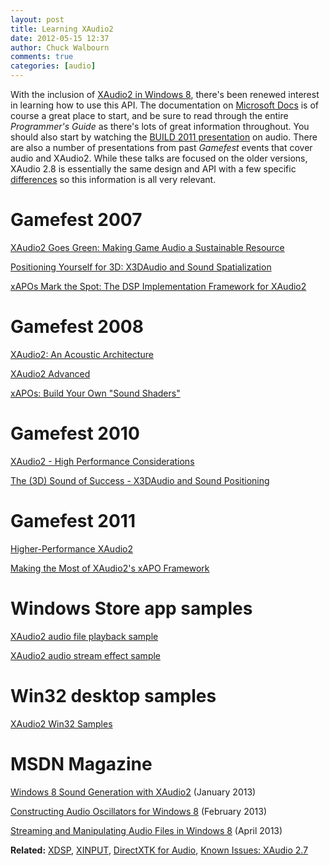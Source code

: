 ```yaml
---
layout: post
title: Learning XAudio2
date: 2012-05-15 12:37
author: Chuck Walbourn
comments: true
categories: [audio]
---
```

With the inclusion of <a href="https://walbourn.github.io/xaudio2-and-windows-8-consumer-preview/">XAudio2 in Windows 8</a>, there's been renewed interest in learning how to use this API. The documentation on <a href="https://docs.microsoft.com/en-us/windows/desktop/xaudio2/xaudio2-apis-portal">Microsoft Docs</a> is of course a great place to start, and be sure to read through the entire <em>Programmer's Guide</em> as there's lots of great information throughout. You should also start by watching the <a href="https://channel9.msdn.com/Events/BUILD/BUILD2011/PLAT-755T">BUILD 2011 presentation</a> on audio. There are also a number of presentations from past <em>Gamefest</em> events that cover audio and XAudio2. While these talks are focused on the older versions, XAudio 2.8 is essentially the same design and API with a few specific <a href="https://docs.microsoft.com/en-us/windows/desktop/xaudio2/xaudio2-versions">differences</a> so this information is all very relevant.
<!--more-->

<h1>Gamefest 2007</h1>

<a href="https://walbourn.github.io/download/XAudio-2-Goes-Green.zip">XAudio2 Goes Green: Making Game Audio a Sustainable Resource</a>

<a href="https://walbourn.github.io/download/Positioning-Yourself-for-3D-X3DAudio-and-Sound-Spatialization.zip">Positioning Yourself for 3D: X3DAudio and Sound Spatialization</a>

<a href="https://walbourn.github.io/download/xAPOs-Mark-the-Spot.zip">xAPOs Mark the Spot: The DSP Implementation Framework for XAudio2</a>

<h1>Gamefest 2008</h1>

<a href="https://walbourn.github.io/download/XAudio-2-An-Acoustic-Architecture.zip">XAudio2: An Acoustic Architecture</a>

<a href="https://walbourn.github.io/download/XAudio-2-Advanced.zip">XAudio2 Advanced</a>

<a href="https://walbourn.github.io/download/xAPOs-Build-Your-Own-Sound-Shaders.zip">xAPOs: Build Your Own "Sound Shaders"</a>

<h1>Gamefest 2010</h1>

<a href="https://walbourn.github.io/download/XAudio2-Performance-Tips.zip">XAudio2 - High Performance Considerations</a>

<a href="https://walbourn.github.io/download/The-3D-Sound-of-Success.zip">The (3D) Sound of Success - X3DAudio and Sound Positioning</a>

<h1>Gamefest 2011</h1>

<a href="https://walbourn.github.io/download/Audio_XAudio2_Advanced.zip">Higher-Performance XAudio2</a>

<a href="https://walbourn.github.io/download/Audio_Making_the_Most_of_XAudio2_xAPO_Framework.zip">Making the Most of XAudio2's xAPO Framework</a>

<h1>Windows Store app samples</h1>

<a href="http://code.msdn.microsoft.com/Basic-Audio-Sample-9a5bb0b7">XAudio2 audio file playback sample</a>

<a href="http://code.msdn.microsoft.com/XAudio2-Stream-Effect-3f95c8f2">XAudio2 audio stream effect sample</a>

<h1>Win32 desktop samples</h1>

<a href="https://github.com/walbourn/directx-sdk-samples/tree/master/XAudio2">XAudio2 Win32 Samples</a>

<h1>MSDN Magazine</h1>

<a href="http://msdn.microsoft.com/en-us/magazine/jj883962.aspx">Windows 8 Sound Generation with XAudio2</a> (January 2013)

<a href="http://msdn.microsoft.com/en-us/magazine/jj891059.aspx">Constructing Audio Oscillators for Windows 8</a> (February 2013)

<a href="http://msdn.microsoft.com/en-us/magazine/dn166936.aspx">Streaming and Manipulating Audio Files in Windows 8</a> (April 2013)

**Related:** <a href="https://walbourn.github.io/xdsp-h/">XDSP</a>, <a href="https://walbourn.github.io/xinput-and-xaudio2/">XINPUT</a>, <a href="https://walbourn.github.io/directx-tool-kit-for-audio/">DirectXTK for Audio</a>, <a href="https://walbourn.github.io/known-issues-xaudio-2-7/">Known Issues: XAudio 2.7</a>
